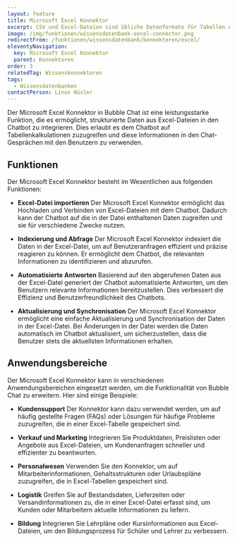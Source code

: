 ```yaml
---
layout: feature
title: Microsoft Excel Konnektor
excerpt: CSV und Excel-Dateien sind übliche Datenformate für Tabellen und Datensätze. Dieser Konnektor macht strukturierte Daten für Ihren Chatbot zugänglich.
image: /img/funktionen/wissensdatenbank-excel-connector.png
redirectFrom: /funktionen/wissensdatenbank/konnektoren/excel/
eleventyNavigation:
  key: Microsoft Excel Konnektor
  parent: Konnektoren
order: 3
relatedTag: Wissenskonnektoren
tags:
  - Wissensdatenbanken
contactPerson: Linus Hüsler
---
```


Der Microsoft Excel Konnektor in Bubble Chat ist eine leistungsstarke Funktion, die es ermöglicht, strukturierte Daten aus Excel-Dateien in den Chatbot zu integrieren. Dies erlaubt es dem Chatbot auf Tabellenkalkulationen zuzugreifen und diese Informationen in den Chat-Gesprächen mit den Benutzern zu verwenden.

## Funktionen

Der Microsoft Excel Konnektor besteht im Wesentlichen aus folgenden Funktionen:

- **Excel-Datei importieren**
  Der Microsoft Excel Konnektor ermöglicht das Hochladen und Verbinden von Excel-Dateien mit dem Chatbot. Dadurch kann der Chatbot auf die in der Datei enthaltenen Daten zugreifen und sie für verschiedene Zwecke nutzen.

- **Indexierung und Abfrage**
  Der Microsoft Excel Konnektor indexiert die Daten in der Excel-Datei, um auf Benutzeranfragen effizient und präzise reagieren zu können. Er ermöglicht dem Chatbot, die relevanten Informationen zu identifizieren und abzurufen.

- **Automatisierte Antworten**
  Basierend auf den abgerufenen Daten aus der Excel-Datei generiert der Chatbot automatisierte Antworten, um den Benutzern relevante Informationen bereitzustellen. Dies verbessert die Effizienz und Benutzerfreundlichkeit des Chatbots.

- **Aktualisierung und Synchronisation**
  Der Microsoft Excel Konnektor ermöglicht eine einfache Aktualisierung und Synchronisation der Daten in der Excel-Datei. Bei Änderungen in der Datei werden die Daten automatisch im Chatbot aktualisiert, um sicherzustellen, dass die Benutzer stets die aktuellsten Informationen erhalten.

## Anwendungs&shy;bereiche

Der Microsoft Excel Konnektor kann in verschiedenen Anwendungsbereichen eingesetzt werden, um die Funktionalität von Bubble Chat zu erweitern. Hier sind einige Beispiele:

- **Kundensupport**
  Der Konnektor kann dazu verwendet werden, um auf häufig gestellte Fragen (FAQs) oder Lösungen für häufige Probleme zuzugreifen, die in einer Excel-Tabelle gespeichert sind.

- **Verkauf und Marketing**
  Integrieren Sie Produktdaten, Preislisten oder Angebote aus Excel-Dateien, um Kundenanfragen schneller und effizienter zu beantworten.

- **Personalwesen**
  Verwenden Sie den Konnektor, um auf Mitarbeiterinformationen, Gehaltsstrukturen oder Urlaubspläne zuzugreifen, die in Excel-Tabellen gespeichert sind.

- **Logistik**
  Greifen Sie auf Bestandsdaten, Lieferzeiten oder Versandinformationen zu, die in einer Excel-Datei erfasst sind, um Kunden oder Mitarbeitern aktuelle Informationen zu liefern.

- **Bildung**
  Integrieren Sie Lehrpläne oder Kursinformationen aus Excel-Dateien, um den Bildungsprozess für Schüler und Lehrer zu verbessern.

